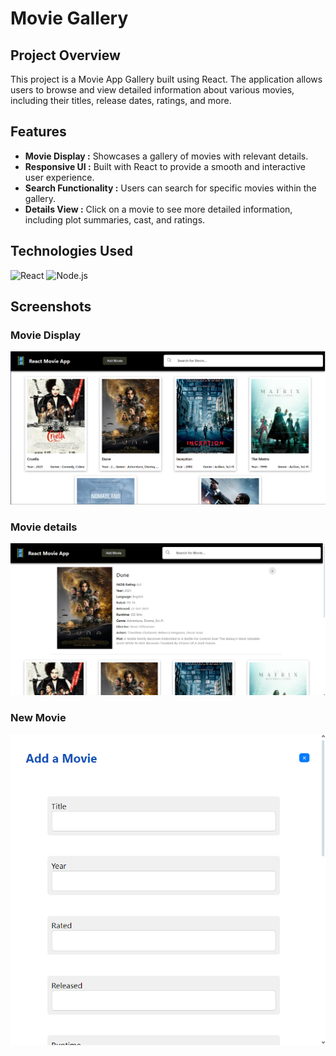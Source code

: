 # Movie Gallery

## Project Overview
This project is a Movie App Gallery built using React. The application allows users to browse and view detailed information about various movies, including their titles, release dates, ratings, and more.

## Features
- **Movie Display :** Showcases a gallery of movies with relevant details.
- **Responsive UI :** Built with React to provide a smooth and interactive user experience.
- **Search Functionality :** Users can search for specific movies within the gallery.
- **Details View :** Click on a movie to see more detailed information, including plot summaries, cast, and ratings.

## Technologies Used

![React](https://img.shields.io/badge/React-20232A?style=for-the-badge&logo=react&logoColor=61DAFB)
![Node.js](https://img.shields.io/badge/Node.js-43853D?style=for-the-badge&logo=node.js&logoColor=white)

## Screenshots
### **Movie Display**
![Login Form](https://github.com/Iheb-Zenkri/Movie_Gallery/blob/main/Screenshots/Screenshot%202024-09-20%20171156.png?raw=true)
### **Movie details**
![Signup Form](https://github.com/Iheb-Zenkri/Movie_Gallery/blob/main/Screenshots/Screenshot%202024-09-20%20172107.png?raw=true)
### **New Movie**
![Signup client Form](https://github.com/Iheb-Zenkri/Movie_Gallery/blob/main/Screenshots/Screenshot%202024-09-20%20171239.png?raw=true)
